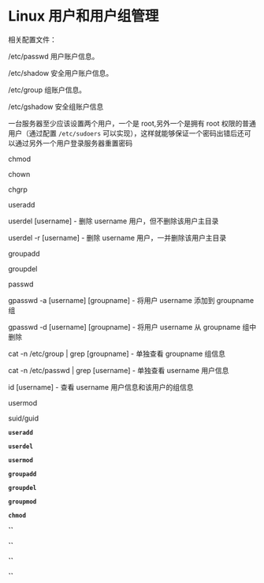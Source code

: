 # Linux 用户和用户组管理



相关配置文件：

   /etc/passwd
       用户账户信息。

   /etc/shadow
       安全用户账户信息。

   /etc/group
       组账户信息。

   /etc/gshadow
       安全组账户信息

一台服务器至少应该设置两个用户，一个是 root,另外一个是拥有 root 权限的普通用户（通过配置 `/etc/sudoers` 可以实现），这样就能够保证一个密码出错后还可以通过另外一个用户登录服务器重置密码

chmod

chown

chgrp

useradd

userdel [username] - 删除 username 用户，但不删除该用户主目录

userdel -r [username] - 删除 username 用户，一并删除该用户主目录

groupadd

groupdel

passwd

gpasswd -a [username] [groupname] - 将用户 username 添加到 groupname 组

gpasswd -d [username] [groupname] - 将用户 username 从 groupname 组中删除

cat -n /etc/group | grep [groupname] - 单独查看 groupname 组信息

cat -n /etc/passwd | grep [username] - 单独查看 username 用户信息

id [username] - 查看 username 用户信息和该用户的组信息

usermod

suid/guid

**`useradd`**

**`userdel`**

**`usermod`**

**`groupadd`**

**`groupdel`**

**`groupmod`**

**`chmod`**

**``**

**``**

**``**

**``**
